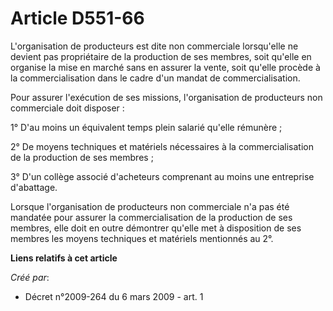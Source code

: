 # Article D551-66

L'organisation de producteurs est dite non commerciale lorsqu'elle ne devient pas propriétaire de la production de ses
membres, soit qu'elle en organise la mise en marché sans en assurer la vente, soit qu'elle procède à la commercialisation
dans le cadre d'un mandat de commercialisation. 

Pour assurer l'exécution de ses missions, l'organisation de producteurs non commerciale doit disposer : 

1° D'au moins un équivalent temps plein salarié qu'elle rémunère ; 

2° De moyens techniques et matériels nécessaires à la commercialisation de la production de ses membres ; 

3° D'un collège associé d'acheteurs comprenant au moins une entreprise d'abattage. 

Lorsque l'organisation de producteurs non commerciale n'a pas été mandatée pour assurer la commercialisation de la production
de ses membres, elle doit en outre démontrer qu'elle met à disposition de ses membres les moyens techniques et matériels
mentionnés au 2°.

**Liens relatifs à cet article**

_Créé par_:

  - Décret n°2009-264 du 6 mars 2009 - art. 1
